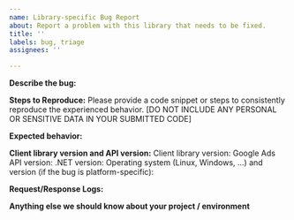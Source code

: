 ```yaml
---
name: Library-specific Bug Report
about: Report a problem with this library that needs to be fixed.
title: ''
labels: bug, triage
assignees: ''

---
```


<!--
For troubleshooting tips, see: https://developers.google.com/google-ads/api/docs/best-practices/troubleshooting

For issues that are related to the Google Ads API itself and not specific to this library, please reach out to one of our support channels: https://developers.google.com/google-ads/api/support. 

Please check existing issues to see if your bug has already been reported before creating a new issue. We encourage you to add any relevant information to the existing issue if one already exists.
-->

**Describe the bug:**

**Steps to Reproduce:**
Please provide a code snippet or steps to consistently reproduce the experienced behavior.
[DO NOT INCLUDE ANY PERSONAL OR SENSITIVE DATA IN YOUR SUBMITTED CODE]

**Expected behavior:**

**Client library version and API version:**
Client library version:
Google Ads API version:
.NET version:
Operating system (Linux, Windows, ...) and version (if the bug is platform-specific):

**Request/Response Logs:**
<!--
To enable logging see this page: https://developers.google.com/google-ads/api/docs/client-libs/dotnet/logging

NOTE: Make sure to include a Request ID when possible, and to redact personally
identifiable information, including developer tokens, client IDs, customer IDs, etc.
-->

**Anything else we should know about your project / environment**


